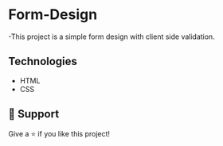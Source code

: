 # Form-Design

<p align="left">-This project is a simple form design with client side
validation.
</p>

## Technologies 

- HTML
- CSS

## 🤝 Support

Give a ⭐️ if you like this project!
